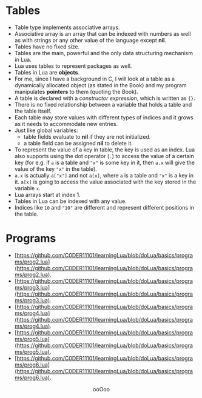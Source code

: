 # Tables

* Table type implements associative arrays.
* Associative array is an array that can be indexed with numbers as well as with strings or any other value of the language except **nil**.
* Tables have no fixed size.
* Tables are the main, powerful and the only data structuring mechanism in Lua.
* Lua uses tables to represent packages as well.
* Tables in Lua are **objects**.
* For me, since I have a background in C, I will look at a table as a dynamically allocated object (as stated in the Book) and my program manipulates **pointers** to them (quoting the Book).
* A table is declared with a _constructor expression_, which is written as `{}`.
* There is no fixed relationship between a variable that holds a table and the table itself.
* Each table may store values with different types of indices and it grows as it needs to accommodate new entries.
* Just like global variables:
	* table fields evaluate to **nil** if they are not initialized.
	* a table field can be assigned **nil** to delete it.
* To represent the value of a key in table, the key is used as an index. Lua also supports using the dot operator (`.`) to access the value of a certain key (for e.g. if `a` is a table and `"x"` is some key in it, then `a.x` will give the value of the key `"x"` in the table).
* `a.x` is actually `a["x"]` and not `a[x]`, where `a` is a table and `"x"` is a key in it. `a[x]` is going to access the value associated with the key stored in the variable `x`.
* Lua arrays start at index 1.
* Tables in Lua can be indexed with any value.
* Indices like `10` and `"10"` are different and represent different positions in the table.

# Programs

* [https://github.com/C0DER11101/learningLua/blob/doLua/basics/programs/prog2.lua](https://github.com/C0DER11101/learningLua/blob/doLua/basics/programs/prog2.lua).
* [https://github.com/C0DER11101/learningLua/blob/doLua/basics/programs/prog3.lua](https://github.com/C0DER11101/learningLua/blob/doLua/basics/programs/prog3.lua).
* [https://github.com/C0DER11101/learningLua/blob/doLua/basics/programs/prog4.lua](https://github.com/C0DER11101/learningLua/blob/doLua/basics/programs/prog4.lua).
* [https://github.com/C0DER11101/learningLua/blob/doLua/basics/programs/prog5.lua](https://github.com/C0DER11101/learningLua/blob/doLua/basics/programs/prog5.lua).
* [https://github.com/C0DER11101/learningLua/blob/doLua/basics/programs/prog6.lua](https://github.com/C0DER11101/learningLua/blob/doLua/basics/programs/prog6.lua).

<p align="center">
ooOoo
</p>
